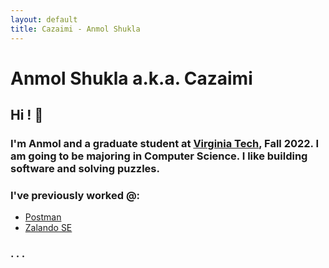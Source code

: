 ```yaml
---
layout: default
title: Cazaimi - Anmol Shukla
---
```


# Anmol Shukla a.k.a. Cazaimi

## Hi ! 👋

### I'm Anmol and a graduate student at [Virginia Tech](https://vt.edu), Fall 2022. I am going to be majoring in Computer Science. I like building software and solving puzzles.

### I've previously worked @:
* [Postman](https://www.getpostman.com "Postman")
* [Zalando SE](https://zalando.de "Zalando")
### . . .
